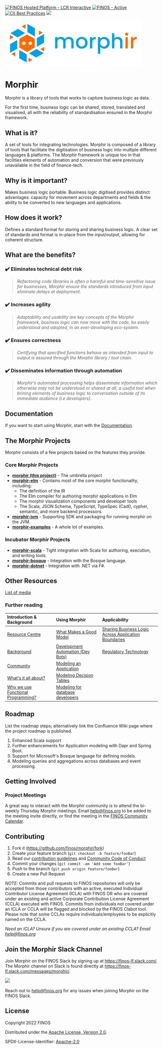 
[![FINOS Hosted Platform - LCR Interactive](https://img.shields.io/badge/FINOS%20Hosted%20Platform-LCR%20Interactive-blue)](https://lcr-interactive.finos.org/)
[![FINOS - Active](https://cdn.jsdelivr.net/gh/finos/contrib-toolbox@master/images/badge-active.svg)](https://community.finos.org/docs/governance/Software-Projects/stages/active)
[![CII Best Practices](https://bestpractices.coreinfrastructure.org/projects/6526/badge)](https://bestpractices.coreinfrastructure.org/projects/6526)
[<img src="https://img.shields.io/badge/slack-@finos/morphir-green.svg?logo=slack">](https://finos-lf.slack.com/messages/morphir/)

<img src="https://github.com/finos/branding/blob/master/project-logos/active-project-logos/Morphir%20Logo/Horizontal/2020_Morphir_Logo_Horizontal.png?raw=true" width="450">

# Morphir

Morphir is a library of tools that works to capture business logic as data.

For the first time, business logic can be shared, stored, translated and visualised, all with the reliability of standardisation ensured in the Morphir framework.

## What is it?

A set of tools for integrating technologies. Morphir is composed of a library of tools that facilitate the digitisation of business logic into multiple different languages & platforms. The Morphir framework is unique too in that facilities elements of automation and conversion that were previously unavailable in the field of finance-tech.

## Why is it important?

Makes business logic portable. Business logic digitised provides distinct advantages: capacity for movement across departments and fields & the ability to be converted to new languages and applications.

## How does it work?

Defines a standard format for storing and sharing business logic. A clear set of standards and format is in-place from the input/output, allowing for coherent structure.

## What are the benefits?

### ✔️ Eliminates technical debt risk

> _Refactoring code libraries is often a harmful and time-sensitive issue for businesses, Morphir ensure the standards introduced from input eliminate delays at deployment._

### ✔️ Increases agility

> _Adaptability and usability are key concepts of the Morphir framework, business logic can now move with the code, be easily understood and adopted, in an ever-developing eco-system._

### ✔️ Ensures correctness

> _Certifying that specified functions behave as intended from input to output is assured through the Morphir library / tool chain._

### ✔️ Disseminates information through automation

> _Morphir’s automated processing helps disseminate information which otherwise may not be understood or shared at all, a useful tool when brining elements of business logic to conversation outside of its immediate audience (i.e developers)._


## Documentation
If you want to start using Morphir, start with the [Documentation](docs/).

## The Morphir Projects
Morphir consists of a few projects based on the features they provide.  

### Core Morphir Projects
- **[morphir (this project)](https://github.com/finos/morphir/)** - The umbrella project
- **[morphir-elm](https://github.com/finos/morphir-elm)** - Contains most of the core morphir functionality, including:
  - The definition of the IR
  - The Elm compiler for authoring morphir applications in Elm
  - The morphir visualization components and developer tools
  - The Scala, JSON Schema, TypeScript, TypeSpec (Cadl), cypher, semantic, and more backend processors.
- **[morphir-jvm](https://github.com/finos/morphir)** - Supporting SDK and packaging for running morphir on the JVM.
- **[morphir-examples](https://github.com/finos/morphir-examples)** - A whole lot of examples.

### Incubator Morphir Projects
- **[morphir-scala](https://github.com/finos/morphir-scala)** - Tight integration with Scala for authoring, execution, and writing tools.
- **[morphir-bosque](https://github.com/finos/morphir-bosque)** - Integration with the Bosque language.
- **[morphir-dotnet](https://github.com/finos/morphir-dotnet)** - Integration with .NET via F#.


## Other Resources
[List of media](docs/media.md)


### Further reading

| Introduction & Background                                                  | Using Morphir                                                                                              | Applicability                                                                           |
| :------------------------------------------------------------------------- | :--------------------------------------------------------------------------------------------------------- | :-------------------------------------------------------------------------------------- |
| [Resource Centre](https://resources.finos.org/morphir/)                    | [What Makes a Good Model](./docs/what-makes-a-good-domain-model.md)                                        | [Sharing Business Logic Across Application Boundaries](./docs/shared_logic_modeling.md) |
| [Background](docs/Morphir%20Overview/background.md)                                         | [Development Automation (Dev Bots)](./docs/dev-bots.md)                                                    | [Regulatory Technology](./docs/regtech-modeling.md)                                     |
| [Community](./docs/morphir-community.md)                                   | [Modeling an Application](./docs/application-modeling.md)                                                  |                                                                                         |
| [What's it all about?](./docs/whats-it-about.md)                           | [Modeling Decision Tables](https://github.com/finos/morphir-examples/tree/master/src/Morphir/Sample/Rules) |                                                                                         |
| [Why we use Functional Programming?](./docs/why-functional-programming.md) | [Modeling for database developers](docs/modeling-for-database-developers.md)                    |

## Roadmap

List the roadmap steps; alternatively link the Confluence Wiki page where the project roadmap is published.

1. Enhanced Scala support
2. Further enhancements for Application modeling with Dapr and Spring Boot.
3. Support for Microsoft's Bosque language for defining models.
4. Modeling queries and aggregations across databases and event processing.

## Getting Involved

### Project Meetings

A great way to interact with the Morphir community is to attend the bi-weekly Thursday Morphir meetings.
Email help@finos.org to be added to the meeting invite directly, or find the meeting in the [FINOS Community Calendar](https://calendar.finos.org/).

## Contributing

1. Fork it (<https://github.com/finos/morphir/fork>)
2. Create your feature branch (`git checkout -b feature/fooBar`)
3. Read our [contribution guidelines](.github/CONTRIBUTING.md) and [Community Code of Conduct](https://www.finos.org/code-of-conduct)
4. Commit your changes (`git commit -am 'Add some fooBar'`)
5. Push to the branch (`git push origin feature/fooBar`)
6. Create a new Pull Request

_NOTE:_ Commits and pull requests to FINOS repositories will only be accepted from those contributors with an active, executed Individual Contributor License Agreement (ICLA) with FINOS OR who are covered under an existing and active Corporate Contribution License Agreement (CCLA) executed with FINOS. Commits from individuals not covered under an ICLA or CCLA will be flagged and blocked by the FINOS Clabot tool. Please note that some CCLAs require individuals/employees to be explicitly named on the CCLA.

_Need an ICLA? Unsure if you are covered under an existing CCLA? Email [help@finos.org](mailto:help@finos.org)_

## Join the Morphir Slack Channel

Join Morphir on the FINOS Slack by signing up at https://finos-lf.slack.com/. The Morphir channel on Slack is found directly at https://finos-lf.slack.com/messages/morphir/.

[<img src="https://img.shields.io/badge/slack-@finos/morphir-green.svg?logo=slack">](https://finos-lf.slack.com/messages/morphir/)

Reach out to help@finos.org for any issues when joining Morphir on the FINOS Slack.

## License

Copyright 2022 FINOS

Distributed under the [Apache License, Version 2.0](http://www.apache.org/licenses/LICENSE-2.0).

SPDX-License-Identifier: [Apache-2.0](https://spdx.org/licenses/Apache-2.0)
